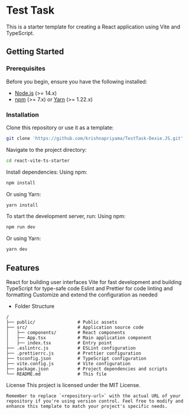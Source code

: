 # Test Task

This is a starter template for creating a React application using Vite and TypeScript.

## Getting Started

### Prerequisites

Before you begin, ensure you have the following installed:

- [Node.js](https://nodejs.org/) (>= 14.x)
- [npm](https://www.npmjs.com/) (>= 7.x) or [Yarn](https://yarnpkg.com/) (>= 1.22.x)

### Installation

Clone this repository or use it as a template:

```bash
git clone 'https://github.com/krishnapriyama/TestTask-Dexie.JS.git'
```
   
Navigate to the project directory:
```bash
cd react-vite-ts-starter
```
Install dependencies:
Using npm:
```bash
npm install
```
Or using Yarn:
```bash
yarn install
```

To start the development server, run:
Using npm:
```bash
npm run dev
```
Or using Yarn:
```bash
yarn dev
```


## Features
React for building user interfaces
Vite for fast development and building
TypeScript for type-safe code
Eslint and Prettier for code linting and formatting
Customize and extend the configuration as needed

- Folder Structure
```
/
├── public/                # Public assets
├── src/                   # Application source code
│   ├── components/        # React components
│   ├── App.tsx            # Main application component
│   ├── index.tsx          # Entry point
├── .eslintrc.js           # ESLint configuration
├── .prettierrc.js         # Prettier configuration
├── tsconfig.json          # TypeScript configuration
├── vite.config.js         # Vite configuration
├── package.json           # Project dependencies and scripts
└── README.md              # This file
```
License
This project is licensed under the MIT License.
```
Remember to replace `<repository-url>` with the actual URL of your repository if you're using version control. Feel free to modify and enhance this template to match your project's specific needs.
```
